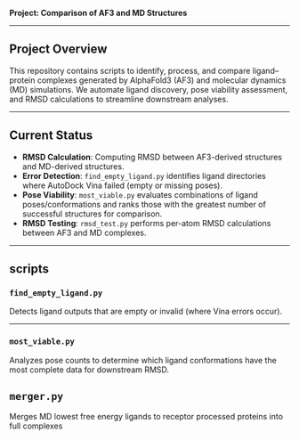 **Project: Comparison of AF3 and MD Structures**

---

## Project Overview

This repository contains scripts to identify, process, and compare ligand–protein complexes generated by AlphaFold3 (AF3) and molecular dynamics (MD) simulations. We automate ligand discovery, pose viability assessment, and RMSD calculations to streamline downstream analyses.

---

## Current Status

* **RMSD Calculation**: Computing RMSD between AF3-derived structures and MD-derived structures.
* **Error Detection**: `find_empty_ligand.py` identifies ligand directories where AutoDock Vina failed (empty or missing poses).
* **Pose Viability**: `most_viable.py` evaluates combinations of ligand poses/conformations and ranks those with the greatest number of successful structures for comparison.
* **RMSD Testing**: `rmsd_test.py` performs per-atom RMSD calculations between AF3 and MD complexes.

---

## scripts

### `find_empty_ligand.py`

Detects ligand outputs that are empty or invalid (where Vina errors occur).
<!-- 
```bash
python find_empty_ligand.py --input-dir /path/to/docking/results --output empty_ligands.txt
``` -->
<!-- 
**Output**: `empty_ligands.txt` listing species/protein/ligand combinations with missing or malformed PDBQT files. -->

---

###  `most_viable.py`

Analyzes pose counts to determine which ligand conformations have the most complete data for downstream RMSD.

## `merger.py`

Merges MD lowest free energy ligands to receptor processed proteins into full complexes
<!-- ```bash
python most_viable.py --input-dir /path/to/pos
``` -->
